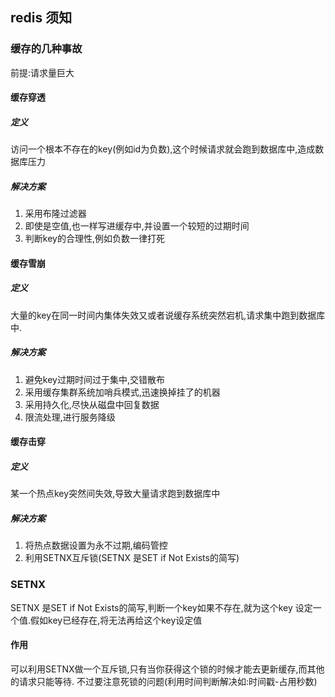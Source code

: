 ## redis 须知
### 缓存的几种事故
前提:请求量巨大
#### 缓存穿透
##### 定义
访问一个根本不存在的key(例如id为负数),这个时候请求就会跑到数据库中,造成数据库压力
##### 解决方案
1. 采用布隆过滤器
2. 即使是空值,也一样写进缓存中,并设置一个较短的过期时间
3. 判断key的合理性,例如负数一律打死

#### 缓存雪崩
##### 定义
大量的key在同一时间内集体失效又或者说缓存系统突然宕机,请求集中跑到数据库中. 
##### 解决方案
1. 避免key过期时间过于集中,交错散布
2. 采用缓存集群系统加哨兵模式,迅速换掉挂了的机器
3. 采用持久化,尽快从磁盘中回复数据
4. 限流处理,进行服务降级


#### 缓存击穿
##### 定义
某一个热点key突然间失效,导致大量请求跑到数据库中
##### 解决方案
1. 将热点数据设置为永不过期,编码管控
2. 利用SETNX互斥锁(SETNX 是SET if Not Exists的简写)



### SETNX
SETNX 是SET if Not Exists的简写,判断一个key如果不存在,就为这个key 设定一个值.假如key已经存在,将无法再给这个key设定值
#### 作用
可以利用SETNX做一个互斥锁,只有当你获得这个锁的时候才能去更新缓存,而其他的请求只能等待. 不过要注意死锁的问题(利用时间判断解决如:时间戳-占用秒数)

